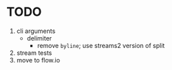 TODO
====

1. cli arguments
	-	delimiter
		- 	remove `byline`; use streams2 version of split
2. stream tests
3. move to flow.io
